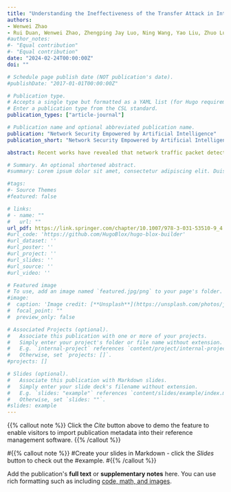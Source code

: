 ```yaml
---
title: "Understanding the Ineffectiveness of the Transfer Attack in Intrusion Detection System"
authors:
- Wenwei Zhao
- Rui Duan, Wenwei Zhao, Zhengping Jay Luo, Ning Wang, Yao Liu, Zhuo Lu
#author_notes:
#- "Equal contribution"
#- "Equal contribution"
date: "2024-02-24T00:00:00Z"
doi: ""

# Schedule page publish date (NOT publication's date).
#publishDate: "2017-01-01T00:00:00Z"

# Publication type.
# Accepts a single type but formatted as a YAML list (for Hugo requirements).
# Enter a publication type from the CSL standard.
publication_types: ["article-journal"]

# Publication name and optional abbreviated publication name.
publication: "Network Security Empowered by Artificial Intelligence"
publication_short: "Network Security Empowered by Artificial Intelligence"

abstract: Recent works have revealed that network traffic packet detection systems (intrusion detection) are vulnerable to adversarial examples (AEs), where attackers can create AEs to make the detection system predict wrong network activities. Existing attacks only add a small perturbation to revise the network packets to obtain a high attack effectiveness. However, these AEs are crafted based on the white-box setting. It is unclear if such AEs can transfer to other black-box models, which could involve more security concerns. Therefore, in this chapter, we aim to explore the properties of the AEs’ transferability. To further understand the effectiveness of transfer attacks in the network domain, we first review the existing network intrusion detection systems and build different well-trained models (e.g., with different parameters and structures). Then, we employ various existing attack methods to generate different AEs based on specific surrogate models. To explore the transferability of AEs, we use different AEs to interact with different well-trained models, in order to find the key insights of transfer attacks in the network. We find that transfer attacks have some common properties with white-box attacks, and these findings may inspire more effective transfer attacks in future works.

# Summary. An optional shortened abstract.
#summary: Lorem ipsum dolor sit amet, consectetur adipiscing elit. Duis posuere tellus ac convallis placerat. Proin tincidunt magna sed ex sollicitudin condimentum.

#tags:
#- Source Themes
#featured: false

# links:
# - name: ""
#   url: ""
url_pdf: https://link.springer.com/chapter/10.1007/978-3-031-53510-9_4
#url_code: 'https://github.com/HugoBlox/hugo-blox-builder'
#url_dataset: ''
#url_poster: ''
#url_project: ''
#url_slides: ''
#url_source: ''
#url_video: ''

# Featured image
# To use, add an image named `featured.jpg/png` to your page's folder. 
#image:
#  caption: 'Image credit: [**Unsplash**](https://unsplash.com/photos/jdD8gXaTZsc)'
#  focal_point: ""
#  preview_only: false

# Associated Projects (optional).
#   Associate this publication with one or more of your projects.
#   Simply enter your project's folder or file name without extension.
#   E.g. `internal-project` references `content/project/internal-project/index.md`.
#   Otherwise, set `projects: []`.
#projects: []

# Slides (optional).
#   Associate this publication with Markdown slides.
#   Simply enter your slide deck's filename without extension.
#   E.g. `slides: "example"` references `content/slides/example/index.md`.
#   Otherwise, set `slides: ""`.
#slides: example
---
```


{{% callout note %}}
Click the *Cite* button above to demo the feature to enable visitors to import publication metadata into their reference management software.
{{% /callout %}}

#{{% callout note %}}
#Create your slides in Markdown - click the *Slides* button to check out the #example.
#{{% /callout %}}

Add the publication's **full text** or **supplementary notes** here. You can use rich formatting such as including [code, math, and images](https://docs.hugoblox.com/content/writing-markdown-latex/).
